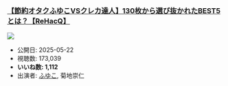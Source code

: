 ### [【節約オタクふゆこVSクレカ達人】130枚から選び抜かれたBEST5とは？【ReHacQ】](https://www.youtube.com/watch?v=9PXvL8Nk4UE)
[![](https://img.youtube.com/vi/9PXvL8Nk4UE/sddefault.jpg)](https://www.youtube.com/watch?v=9PXvL8Nk4UE)
-   公開日: 2025-05-22
-   視聴数: 173,039
-   **いいね数: 1,112**
-   出演者: [ふゆこ](/rehacq_fan/people/ふゆこ "wikilink"), 菊地崇仁
